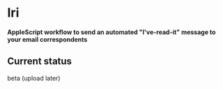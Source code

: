 # Iri
**AppleScript workflow to send an automated "I've-read-it" message to your email correspondents**

## Current status
beta (upload later)


